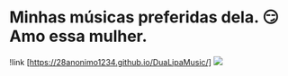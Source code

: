 # Minhas músicas preferidas dela. 😏 Amo essa mulher.
!link [https://28anonimo1234.github.io/DuaLipaMusic/]
<img src="https://encurtador.com.br/xFotM"/>


